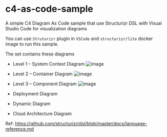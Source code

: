 # c4-as-code-sample

A simple C4 Diagram As Code sample that use Structurizr DSL with Visual Studio Code for visualization diagrams

You can use `Struturizr` plugin in `VSCode` and `structurizr/lite` docker image to run this sample.

The set contains these diagrams
- Level 1 – System Context Diagram
![image](https://user-images.githubusercontent.com/62151844/233630415-1ea68881-6047-4147-bc74-247f891fcd1e.png)

- Level 2 – Container Diagram
![image](https://user-images.githubusercontent.com/62151844/233630444-47abfef6-cad2-46a4-a0da-6b1e171ac8c8.png)

- Level 3 – Component Diagram
![image](https://user-images.githubusercontent.com/62151844/233630466-3e26266b-9ffb-480d-bb9b-60f7b2a32900.png)

- Deployment Diagram
- Dynamic Diagram
- Cloud Architecture Diagram

Ref: https://github.com/structurizr/dsl/blob/master/docs/language-reference.md
